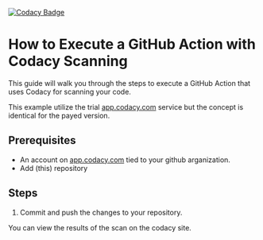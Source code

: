 [![Codacy Badge](https://app.codacy.com/project/badge/Grade/b166179a80574a7882bf7d4a8e9b3fea)](https://app.codacy.com/gh/Mathmagicians/codacy/dashboard?utm_source=gh&utm_medium=referral&utm_content=&utm_campaign=Badge_grade)

# How to Execute a GitHub Action with Codacy Scanning
This guide will walk you through the steps to execute a GitHub Action that uses Codacy for scanning your code.

This example utilize the trial [app.codacy.com](https://app.codacy.com) service but the concept is identical for the payed version.

## Prerequisites

- An account on [app.codacy.com](https://www.sonarsource.com/products/sonarcloud/) tied to your github arganization.
- Add (this) repository


## Steps

1. Commit and push the changes to your repository.

You can view the results of the scan on the codacy site.